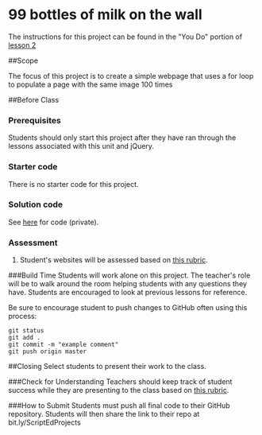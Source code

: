 # 99 bottles of milk on the wall

The instructions for this project can be found in the "You Do" portion of [lesson 2](../2-for)



##Scope

The focus of this project is to create a simple webpage that uses a for loop to populate a page with the same image 100 times
 
##Before Class

### Prerequisites
Students should only start this project after they have ran through the lessons associated with this unit and jQuery.

### Starter code

There is no starter code for this project.

### Solution code

See [here](https://github.com/ScriptEdcurriculum/solutions2015/tree/master/13-javascript2_1/lessons/3-project) for code (private).

### Assessment

1. Student's websites will be assessed based on [this rubric](https://docs.google.com/spreadsheets/d/1rSyrqf3E3knsAu-G7bdrI9JrSC5eOpuADYrTD8H4Kfg/edit?usp=sharing).
 
###Build Time
Students will work alone on this project. The teacher's role will be to walk around the room helping students with any questions they have. Students are encouraged to look at previous lessons for reference.

Be sure to encourage student to push changes to GitHub often using this process:

`git status`  
`git add .`  
`git commit -m "example comment"`  
`git push origin master`


##Closing
Select students to present their work to the class.

###Check for Understanding
Teachers should keep track of student success while they are presenting to the class based on [this rubric](https://docs.google.com/spreadsheets/d/1rSyrqf3E3knsAu-G7bdrI9JrSC5eOpuADYrTD8H4Kfg/edit?usp=sharing).

###How to Submit
Students must push all final code to their GitHub repository. Students will then share the link to their repo at bit.ly/ScriptEdProjects

